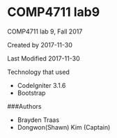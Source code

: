# COMP4711 lab9
COMP4711 lab 9, Fall 2017

Created by
 2017-11-30
 
Last Modified
 2017-11-30

Technology that used
- CodeIgniter 3.1.6
- Bootstrap

###Authors
- Brayden Traas
- Dongwon(Shawn) Kim (Captain)
###
